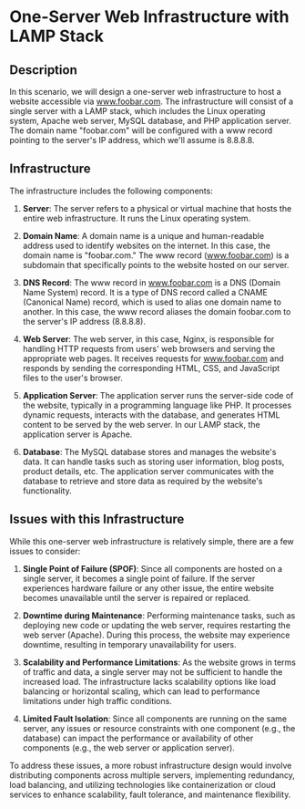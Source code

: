 # One-Server Web Infrastructure with LAMP Stack

## Description
In this scenario, we will design a one-server web infrastructure to host a website accessible via www.foobar.com. The infrastructure will consist of a single server with a LAMP stack, which includes the Linux operating system, Apache web server, MySQL database, and PHP application server. The domain name "foobar.com" will be configured with a www record pointing to the server's IP address, which we'll assume is 8.8.8.8.

## Infrastructure
The infrastructure includes the following components:

1. **Server**: The server refers to a physical or virtual machine that hosts the entire web infrastructure. It runs the Linux operating system.

2. **Domain Name**: A domain name is a unique and human-readable address used to identify websites on the internet. In this case, the domain name is "foobar.com." The www record (www.foobar.com) is a subdomain that specifically points to the website hosted on our server.

3. **DNS Record**: The www record in www.foobar.com is a DNS (Domain Name System) record. It is a type of DNS record called a CNAME (Canonical Name) record, which is used to alias one domain name to another. In this case, the www record aliases the domain foobar.com to the server's IP address (8.8.8.8).

4. **Web Server**: The web server, in this case, Nginx, is responsible for handling HTTP requests from users' web browsers and serving the appropriate web pages. It receives requests for www.foobar.com and responds by sending the corresponding HTML, CSS, and JavaScript files to the user's browser.

5. **Application Server**: The application server runs the server-side code of the website, typically in a programming language like PHP. It processes dynamic requests, interacts with the database, and generates HTML content to be served by the web server. In our LAMP stack, the application server is Apache.

6. **Database**: The MySQL database stores and manages the website's data. It can handle tasks such as storing user information, blog posts, product details, etc. The application server communicates with the database to retrieve and store data as required by the website's functionality.

## Issues with this Infrastructure
While this one-server web infrastructure is relatively simple, there are a few issues to consider:

1. **Single Point of Failure (SPOF)**: Since all components are hosted on a single server, it becomes a single point of failure. If the server experiences hardware failure or any other issue, the entire website becomes unavailable until the server is repaired or replaced.

2. **Downtime during Maintenance**: Performing maintenance tasks, such as deploying new code or updating the web server, requires restarting the web server (Apache). During this process, the website may experience downtime, resulting in temporary unavailability for users.

3. **Scalability and Performance Limitations**: As the website grows in terms of traffic and data, a single server may not be sufficient to handle the increased load. The infrastructure lacks scalability options like load balancing or horizontal scaling, which can lead to performance limitations under high traffic conditions.

4. **Limited Fault Isolation**: Since all components are running on the same server, any issues or resource constraints with one component (e.g., the database) can impact the performance or availability of other components (e.g., the web server or application server).

To address these issues, a more robust infrastructure design would involve distributing components across multiple servers, implementing redundancy, load balancing, and utilizing technologies like containerization or cloud services to enhance scalability, fault tolerance, and maintenance flexibility.
